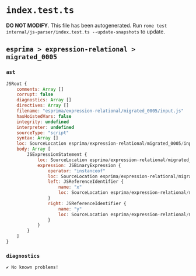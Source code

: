 # `index.test.ts`

**DO NOT MODIFY**. This file has been autogenerated. Run `rome test internal/js-parser/index.test.ts --update-snapshots` to update.

## `esprima > expression-relational > migrated_0005`

### `ast`

```javascript
JSRoot {
	comments: Array []
	corrupt: false
	diagnostics: Array []
	directives: Array []
	filename: "esprima/expression-relational/migrated_0005/input.js"
	hasHoistedVars: false
	integrity: undefined
	interpreter: undefined
	sourceType: "script"
	syntax: Array []
	loc: SourceLocation esprima/expression-relational/migrated_0005/input.js 1:0-2:0
	body: Array [
		JSExpressionStatement {
			loc: SourceLocation esprima/expression-relational/migrated_0005/input.js 1:0-1:14
			expression: JSBinaryExpression {
				operator: "instanceof"
				loc: SourceLocation esprima/expression-relational/migrated_0005/input.js 1:0-1:14
				left: JSReferenceIdentifier {
					name: "x"
					loc: SourceLocation esprima/expression-relational/migrated_0005/input.js 1:0-1:1 (x)
				}
				right: JSReferenceIdentifier {
					name: "y"
					loc: SourceLocation esprima/expression-relational/migrated_0005/input.js 1:13-1:14 (y)
				}
			}
		}
	]
}
```

### `diagnostics`

```
✔ No known problems!

```
